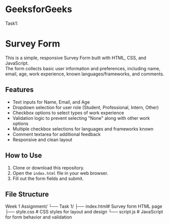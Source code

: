 # GeeksforGeeks
Task1:
# Survey Form

This is a simple, responsive Survey Form built with HTML, CSS, and JavaScript.  
The form collects basic user information and preferences, including name, email, age, work experience, known languages/frameworks, and comments.

## Features
- Text inputs for Name, Email, and Age
- Dropdown selection for user role (Student, Professional, Intern, Other)
- Checkbox options to select types of work experience
- Validation logic to prevent selecting "None" along with other work options
- Multiple checkbox selections for languages and frameworks known
- Comment textarea for additional feedback
- Responsive and clean layout

## How to Use
1. Clone or download this repository.
2. Open the `index.html` file in your web browser.
3. Fill out the form fields and submit.

## File Structure
Week 1 Assignment/
└── Task 1/
├── index.html# Survey form HTML page
├── style.css # CSS styles for layout and design
└── script.js # JavaScript for form behavior and validation
